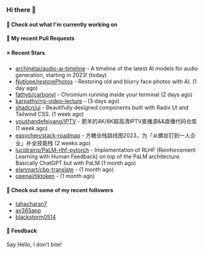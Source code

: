 ### Hi there 👋

#### 👷 Check out what I'm currently working on

#### 🔨 My recent Pull Requests


#### ⭐ Recent Stars

- [archinetai/audio-ai-timeline](https://github.com/archinetai/audio-ai-timeline) - A timeline of the latest AI models for audio generation, starting in 2023! (today)
- [Nutlope/restorePhotos](https://github.com/Nutlope/restorePhotos) - Restoring old and blurry face photos with AI. (1 day ago)
- [fathyb/carbonyl](https://github.com/fathyb/carbonyl) - Chromium running inside your terminal (2 days ago)
- [karpathy/ng-video-lecture](https://github.com/karpathy/ng-video-lecture) -  (3 days ago)
- [shadcn/ui](https://github.com/shadcn/ui) - Beautifully designed components built with Radix UI and Tailwind CSS. (1 week ago)
- [youshandefeiyang/IPTV](https://github.com/youshandefeiyang/IPTV) - 肥羊的4K/8K超高清IPTV直播源&amp;&amp;直播代码仓库 (1 week ago)
- [easychen/stack-roadmap](https://github.com/easychen/stack-roadmap) - 方糖全栈路线图2023，为「从螺丝钉到一人企业」补全技能栈 (2 weeks ago)
- [lucidrains/PaLM-rlhf-pytorch](https://github.com/lucidrains/PaLM-rlhf-pytorch) - Implementation of RLHF (Reinforcement Learning with Human Feedback) on top of the PaLM architecture. Basically ChatGPT but with PaLM (1 month ago)
- [elanmart/cbp-translate](https://github.com/elanmart/cbp-translate) -  (1 month ago)
- [openai/tiktoken](https://github.com/openai/tiktoken) -  (1 month ago)

#### 👯 Check out some of my recent followers

- [tahacharan7](https://github.com/tahacharan7)
- [av365app](https://github.com/av365app)
- [blackstorm0514](https://github.com/blackstorm0514)

#### 💬 Feedback

Say Hello, I don't bite!